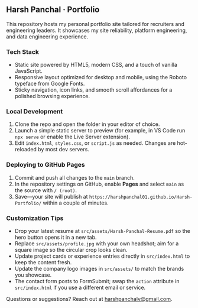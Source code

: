 ## Harsh Panchal · Portfolio

This repository hosts my personal portfolio site tailored for recruiters and engineering leaders. It showcases my site reliability, platform engineering, and data engineering experience.

### Tech Stack
- Static site powered by HTML5, modern CSS, and a touch of vanilla JavaScript.
- Responsive layout optimized for desktop and mobile, using the Roboto typeface from Google Fonts.
- Sticky navigation, icon links, and smooth scroll affordances for a polished browsing experience.

### Local Development
1. Clone the repo and open the folder in your editor of choice.
2. Launch a simple static server to preview (for example, in VS Code run `npx serve` or enable the Live Server extension).
3. Edit `index.html`, `styles.css`, or `script.js` as needed. Changes are hot-reloaded by most dev servers.

### Deploying to GitHub Pages
1. Commit and push all changes to the `main` branch.
2. In the repository settings on GitHub, enable **Pages** and select `main` as the source with `/ (root)`.
3. Save—your site will publish at `https://harshpanchal01.github.io/Harsh-Portfolio/` within a couple of minutes.

### Customization Tips
- Drop your latest resume at `src/assets/Harsh-Panchal-Resume.pdf` so the hero button opens it in a new tab.
- Replace `src/assets/profile.jpg` with your own headshot; aim for a square image so the circular crop looks clean.
- Update project cards or experience entries directly in `src/index.html` to keep the content fresh.
- Update the company logo images in `src/assets/` to match the brands you showcase.
- The contact form posts to FormSubmit; swap the `action` attribute in `src/index.html` if you use a different email or service.

Questions or suggestions? Reach out at [harshpanchalv@gmail.com](mailto:harshpanchalv@gmail.com).
